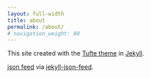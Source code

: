 ```yaml
---
layout: full-width
title: about
permalink: /about/
# navigation_weight: 80
---
```


This site created with the [Tufte theme](http://github.com/clayh53/tufte-jekyll) in [Jekyll](http://jekyllrb.com).

[json feed](https://jsonfeed.org) via [jekyll-json-feed](https://github.com/vallieres/jekyll-json-feed).
